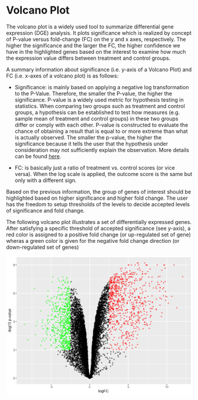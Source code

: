# Volcano Plot

The volcano plot is a widely used tool to summarize differential gene expression (DGE) analysis. It plots significance which is realized by concept of P-value versus fold-change (FC) on the y and x axes, respectively. The higher the significance and the larger the FC, the higher confidence we have in the highlighted genes based on the interest to examine how much the expression value differs between treatment and control groups.

A summary information about significance (i.e. y-axis of a Volcano Plot) and FC (i.e. x-axes of a volcano plot) is as follows:
- Significance: is mainly based on applying a negative log transformation to the P-Value. Therefore, the smaller the P-value, the higher the significance. P-value is a widely used metric for hypothesis testing in statistics. When comparing two groups such as treatment and control groups, a hypothesis can be established to test how measures (e.g. sample mean of treatment and control groups) in these two groups differ or comply with each other. P-value is constructed to evaluate the chance of obtaining a result that is equal to or more extreme than what is actually observed. The smaller the p-value, the higher the significance because it tells the user that the hypothesis under consideration may not sufficiently explain the observation. More details can be found [here](https://onlinecourses.science.psu.edu/statprogram/node/138/). 

- FC: is basically just a ratio of treatment vs. control scores (or vice versa). When the log scale is applied, the outcome score is the same but only with a different sign.

Based on the previous information, the group of genes of interest should be highlighted based on higher significance and higher fold change. The user has the freedom to setup thresholds of the levels to decide accepted levels of significance and fold change. 

The following volcano plot illustrates a set of differentially expressed genes. After satisfying a specific threshold of accepted significance (see y-axis), a red color is assigned to a positive fold change (or up-regulated set of gene) wheras a green color is given for the negative fold change direction (or down-regulated set of genes)

![Image](volcano_plot_0dpi300.png)

